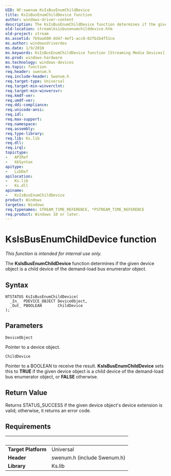 ```yaml
---
UID: NF:swenum.KsIsBusEnumChildDevice
title: KsIsBusEnumChildDevice function
author: windows-driver-content
description: The KsIsBusEnumChildDevice function determines if the given device object is a child device of the demand-load bus enumerator object.
old-location: stream\ksisbusenumchilddevice.htm
old-project: stream
ms.assetid: 7b9aa600-dd47-4ef1-acc8-02fb1b4f51ce
ms.author: windowsdriverdev
ms.date: 1/9/2018
ms.keywords: KsIsBusEnumChildDevice function [Streaming Media Devices], swenum/KsIsBusEnumChildDevice, stream.ksisbusenumchilddevice, ksfunc_5718ba1d-d377-40f8-8972-7005f4064e7c.xml, KsIsBusEnumChildDevice
ms.prod: windows-hardware
ms.technology: windows-devices
ms.topic: function
req.header: swenum.h
req.include-header: Swenum.h
req.target-type: Universal
req.target-min-winverclnt: 
req.target-min-winversvr: 
req.kmdf-ver: 
req.umdf-ver: 
req.ddi-compliance: 
req.unicode-ansi: 
req.idl: 
req.max-support: 
req.namespace: 
req.assembly: 
req.type-library: 
req.lib: Ks.lib
req.dll: 
req.irql: 
topictype:
-	APIRef
-	kbSyntax
apitype:
-	LibDef
apilocation:
-	Ks.lib
-	Ks.dll
apiname:
-	KsIsBusEnumChildDevice
product: Windows
targetos: Windows
req.typenames: STREAM_TIME_REFERENCE, *PSTREAM_TIME_REFERENCE
req.product: Windows 10 or later.
---
```



# KsIsBusEnumChildDevice function
<i>This function is intended for internal use only.</i>

The <b>KsIsBusEnumChildDevice</b> function determines if the given device object is a child device of the demand-load bus enumerator object.

## Syntax

````
NTSTATUS KsIsBusEnumChildDevice(
  _In_  PDEVICE_OBJECT DeviceObject,
  _Out_ PBOOLEAN       ChildDevice
);
````

## Parameters

`DeviceObject`

Pointer to a device object.

`ChildDevice`

Pointer to a BOOLEAN to receive the result. <b>KsIsBusEnumChildDevice</b> sets this to <b>TRUE</b> if the given device object is a child device of the demand-load bus enumerator object, or <b>FALSE</b> otherwise.


## Return Value

Returns STATUS_SUCCESS if the given device object's device extension is valid; otherwise, it returns an error code.


## Requirements
| &nbsp; | &nbsp; |
| ---- |:---- |
| **Target Platform** | Universal |
| **Header** | swenum.h (include Swenum.h) |
| **Library** | Ks.lib |
